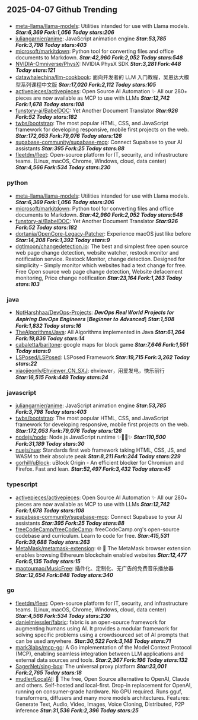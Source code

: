## 2025-04-07 Github Trending

### 
* [meta-llama/llama-models](https://github.com/meta-llama/llama-models): Utilities intended for use with Llama models. ***Star:6,369 Fork:1,056 Today stars:206***
* [juliangarnier/anime](https://github.com/juliangarnier/anime): JavaScript animation engine ***Star:53,785 Fork:3,798 Today stars:403***
* [microsoft/markitdown](https://github.com/microsoft/markitdown): Python tool for converting files and office documents to Markdown. ***Star:42,960 Fork:2,052 Today stars:548***
* [NVIDIA-Omniverse/PhysX](https://github.com/NVIDIA-Omniverse/PhysX): NVIDIA PhysX SDK ***Star:3,281 Fork:448 Today stars:121***
* [datawhalechina/llm-cookbook](https://github.com/datawhalechina/llm-cookbook): 面向开发者的 LLM 入门教程，吴恩达大模型系列课程中文版 ***Star:17,020 Fork:2,112 Today stars:105***
* [activepieces/activepieces](https://github.com/activepieces/activepieces): Open Source AI Automation ✨ All our 280+ pieces are now available as MCP to use with LLMs ***Star:12,742 Fork:1,678 Today stars:108***
* [funstory-ai/BabelDOC](https://github.com/funstory-ai/BabelDOC): Yet Another Document Translator ***Star:926 Fork:52 Today stars:182***
* [twbs/bootstrap](https://github.com/twbs/bootstrap): The most popular HTML, CSS, and JavaScript framework for developing responsive, mobile first projects on the web. ***Star:172,053 Fork:79,076 Today stars:126***
* [supabase-community/supabase-mcp](https://github.com/supabase-community/supabase-mcp): Connect Supabase to your AI assistants ***Star:395 Fork:25 Today stars:88***
* [fleetdm/fleet](https://github.com/fleetdm/fleet): Open-source platform for IT, security, and infrastructure teams. (Linux, macOS, Chrome, Windows, cloud, data center) ***Star:4,566 Fork:534 Today stars:230***

### python
* [meta-llama/llama-models](https://github.com/meta-llama/llama-models): Utilities intended for use with Llama models. ***Star:6,369 Fork:1,056 Today stars:206***
* [microsoft/markitdown](https://github.com/microsoft/markitdown): Python tool for converting files and office documents to Markdown. ***Star:42,960 Fork:2,052 Today stars:548***
* [funstory-ai/BabelDOC](https://github.com/funstory-ai/BabelDOC): Yet Another Document Translator ***Star:926 Fork:52 Today stars:182***
* [dortania/OpenCore-Legacy-Patcher](https://github.com/dortania/OpenCore-Legacy-Patcher): Experience macOS just like before ***Star:14,208 Fork:1,392 Today stars:9***
* [dgtlmoon/changedetection.io](https://github.com/dgtlmoon/changedetection.io): The best and simplest free open source web page change detection, website watcher, restock monitor and notification service. Restock Monitor, change detection. Designed for simplicity - Simply monitor which websites had a text change for free. Free Open source web page change detection, Website defacement monitoring, Price change notification ***Star:23,164 Fork:1,263 Today stars:103***

### java
* [NotHarshhaa/DevOps-Projects](https://github.com/NotHarshhaa/DevOps-Projects): 𝑫𝒆𝒗𝑶𝒑𝒔 𝑹𝒆𝒂𝒍 𝑾𝒐𝒓𝒍𝒅 𝑷𝒓𝒐𝒋𝒆𝒄𝒕𝒔 𝒇𝒐𝒓 𝑨𝒔𝒑𝒊𝒓𝒊𝒏𝒈 𝑫𝒆𝒗𝑶𝒑𝒔 𝑬𝒏𝒈𝒊𝒏𝒆𝒆𝒓𝒔 [𝑩𝒆𝒈𝒊𝒏𝒏𝒆𝒓 𝒕𝒐 𝑨𝒅𝒗𝒂𝒏𝒄𝒆𝒅] ***Star:1,508 Fork:1,832 Today stars:16***
* [TheAlgorithms/Java](https://github.com/TheAlgorithms/Java): All Algorithms implemented in Java ***Star:61,264 Fork:19,836 Today stars:14***
* [cabaletta/baritone](https://github.com/cabaletta/baritone): google maps for block game ***Star:7,646 Fork:1,551 Today stars:9***
* [LSPosed/LSPosed](https://github.com/LSPosed/LSPosed): LSPosed Framework ***Star:19,715 Fork:3,262 Today stars:22***
* [xiaojieonly/Ehviewer_CN_SXJ](https://github.com/xiaojieonly/Ehviewer_CN_SXJ): ehviewer，用爱发电，快乐前行 ***Star:16,515 Fork:449 Today stars:24***

### javascript
* [juliangarnier/anime](https://github.com/juliangarnier/anime): JavaScript animation engine ***Star:53,785 Fork:3,798 Today stars:403***
* [twbs/bootstrap](https://github.com/twbs/bootstrap): The most popular HTML, CSS, and JavaScript framework for developing responsive, mobile first projects on the web. ***Star:172,053 Fork:79,076 Today stars:126***
* [nodejs/node](https://github.com/nodejs/node): Node.js JavaScript runtime ✨🐢🚀✨ ***Star:110,500 Fork:31,189 Today stars:30***
* [nuejs/nue](https://github.com/nuejs/nue): Standards first web framework taking HTML, CSS, JS, and WASM to their absolute peak ***Star:8,211 Fork:244 Today stars:229***
* [gorhill/uBlock](https://github.com/gorhill/uBlock): uBlock Origin - An efficient blocker for Chromium and Firefox. Fast and lean. ***Star:52,497 Fork:3,432 Today stars:45***

### typescript
* [activepieces/activepieces](https://github.com/activepieces/activepieces): Open Source AI Automation ✨ All our 280+ pieces are now available as MCP to use with LLMs ***Star:12,742 Fork:1,678 Today stars:108***
* [supabase-community/supabase-mcp](https://github.com/supabase-community/supabase-mcp): Connect Supabase to your AI assistants ***Star:395 Fork:25 Today stars:88***
* [freeCodeCamp/freeCodeCamp](https://github.com/freeCodeCamp/freeCodeCamp): freeCodeCamp.org's open-source codebase and curriculum. Learn to code for free. ***Star:415,531 Fork:39,688 Today stars:263***
* [MetaMask/metamask-extension](https://github.com/MetaMask/metamask-extension): 🌐 🔌 The MetaMask browser extension enables browsing Ethereum blockchain enabled websites ***Star:12,477 Fork:5,135 Today stars:15***
* [maotoumao/MusicFree](https://github.com/maotoumao/MusicFree): 插件化、定制化、无广告的免费音乐播放器 ***Star:12,654 Fork:848 Today stars:340***

### go
* [fleetdm/fleet](https://github.com/fleetdm/fleet): Open-source platform for IT, security, and infrastructure teams. (Linux, macOS, Chrome, Windows, cloud, data center) ***Star:4,566 Fork:534 Today stars:230***
* [danielmiessler/fabric](https://github.com/danielmiessler/fabric): fabric is an open-source framework for augmenting humans using AI. It provides a modular framework for solving specific problems using a crowdsourced set of AI prompts that can be used anywhere. ***Star:30,522 Fork:3,148 Today stars:71***
* [mark3labs/mcp-go](https://github.com/mark3labs/mcp-go): A Go implementation of the Model Context Protocol (MCP), enabling seamless integration between LLM applications and external data sources and tools. ***Star:2,367 Fork:196 Today stars:132***
* [SagerNet/sing-box](https://github.com/SagerNet/sing-box): The universal proxy platform ***Star:23,001 Fork:2,765 Today stars:18***
* [mudler/LocalAI](https://github.com/mudler/LocalAI): 🤖 The free, Open Source alternative to OpenAI, Claude and others. Self-hosted and local-first. Drop-in replacement for OpenAI, running on consumer-grade hardware. No GPU required. Runs gguf, transformers, diffusers and many more models architectures. Features: Generate Text, Audio, Video, Images, Voice Cloning, Distributed, P2P inference ***Star:31,536 Fork:2,396 Today stars:25***
